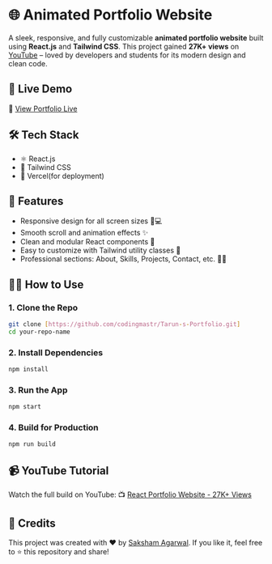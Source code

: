# 🌐 Animated Portfolio Website

A sleek, responsive, and fully customizable **animated portfolio website** built using **React.js** and **Tailwind CSS**. This project gained **27K+ views** on [YouTube]([https://youtube.com/your-video-link](https://youtu.be/ypSc8HEurGQ?si=yI3GJCye3sAKoemW)) – loved by developers and students for its modern design and clean code.

## 🚀 Live Demo

🔗 [View Portfolio Live](https://tarunkaushik.vercel.app/)

## 🛠️ Tech Stack

- ⚛️ React.js
- 🎨 Tailwind CSS
- 💾 Vercel(for deployment)

## 📁 Features

- Responsive design for all screen sizes 📱💻
- Smooth scroll and animation effects ✨
- Clean and modular React components 🧩
- Easy to customize with Tailwind utility classes 🎯
- Professional sections: About, Skills, Projects, Contact, etc. 👨‍💻


## 🧑‍💻 How to Use

### 1. Clone the Repo

```bash
git clone [https://github.com/codingmastr/Tarun-s-Portfolio.git]
cd your-repo-name
````

### 2. Install Dependencies

```bash
npm install
```

### 3. Run the App

```bash
npm start
```

### 4. Build for Production

```bash
npm run build
```

## 📹 YouTube Tutorial

Watch the full build on YouTube:
📺 [React Portfolio Website - 27K+ Views](https://youtu.be/ypSc8HEurGQ?si=winjJhc9qzNrCqLD)

## 🌟 Credits

This project was created with ❤️ by [Saksham Agarwal](https://tarunkaushik.vercel.app/).
If you like it, feel free to ⭐ this repository and share!
